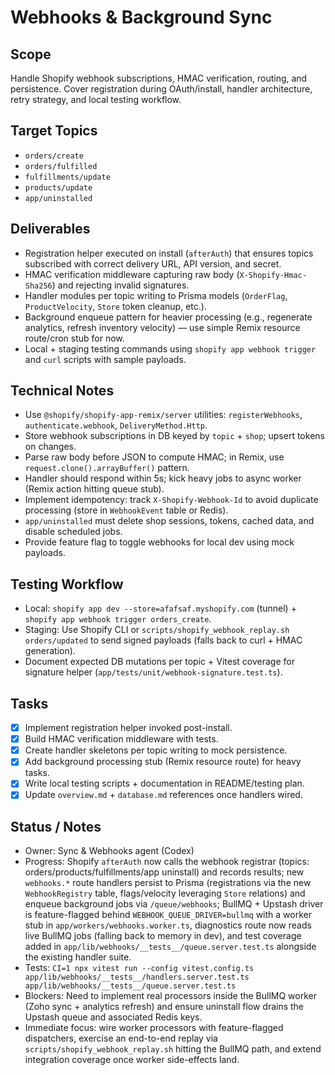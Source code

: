 # Webhooks & Background Sync

## Scope
Handle Shopify webhook subscriptions, HMAC verification, routing, and persistence. Cover registration during OAuth/install, handler architecture, retry strategy, and local testing workflow.

## Target Topics
- `orders/create`
- `orders/fulfilled`
- `fulfillments/update`
- `products/update`
- `app/uninstalled`

## Deliverables
- Registration helper executed on install (`afterAuth`) that ensures topics subscribed with correct delivery URL, API version, and secret.
- HMAC verification middleware capturing raw body (`X-Shopify-Hmac-Sha256`) and rejecting invalid signatures.
- Handler modules per topic writing to Prisma models (`OrderFlag`, `ProductVelocity`, `Store` token cleanup, etc.).
- Background enqueue pattern for heavier processing (e.g., regenerate analytics, refresh inventory velocity) — use simple Remix resource route/cron stub for now.
- Local + staging testing commands using `shopify app webhook trigger` and `curl` scripts with sample payloads.

## Technical Notes
- Use `@shopify/shopify-app-remix/server` utilities: `registerWebhooks`, `authenticate.webhook`, `DeliveryMethod.Http`.
- Store webhook subscriptions in DB keyed by `topic` + `shop`; upsert tokens on changes.
- Parse raw body before JSON to compute HMAC; in Remix, use `request.clone().arrayBuffer()` pattern.
- Handler should respond within 5s; kick heavy jobs to async worker (Remix action hitting queue stub).
- Implement idempotency: track `X-Shopify-Webhook-Id` to avoid duplicate processing (store in `WebhookEvent` table or Redis).
- `app/uninstalled` must delete shop sessions, tokens, cached data, and disable scheduled jobs.
- Provide feature flag to toggle webhooks for local dev using mock payloads.

## Testing Workflow
- Local: `shopify app dev --store=afafsaf.myshopify.com` (tunnel) + `shopify app webhook trigger orders_create`.
- Staging: Use Shopify CLI or `scripts/shopify_webhook_replay.sh orders/updated` to send signed payloads (falls back to curl + HMAC generation).
- Document expected DB mutations per topic + Vitest coverage for signature helper (`app/tests/unit/webhook-signature.test.ts`).

## Tasks
- [x] Implement registration helper invoked post-install.
- [x] Build HMAC verification middleware with tests.
- [x] Create handler skeletons per topic writing to mock persistence.
- [x] Add background processing stub (Remix resource route) for heavy tasks.
- [x] Write local testing scripts + documentation in README/testing plan.
- [x] Update `overview.md` + `database.md` references once handlers wired.

## Status / Notes
- Owner: Sync & Webhooks agent (Codex)
- Progress: Shopify `afterAuth` now calls the webhook registrar (topics: orders/products/fulfillments/app uninstall) and records results; new `webhooks.*` route handlers persist to Prisma (registrations via the new `WebhookRegistry` table, flags/velocity leveraging `Store` relations) and enqueue background jobs via `/queue/webhooks`; BullMQ + Upstash driver is feature-flagged behind `WEBHOOK_QUEUE_DRIVER=bullmq` with a worker stub in `app/workers/webhooks.worker.ts`, diagnostics route now reads live BullMQ jobs (falling back to memory in dev), and test coverage added in `app/lib/webhooks/__tests__/queue.server.test.ts` alongside the existing handler suite.
- Tests: `CI=1 npx vitest run --config vitest.config.ts app/lib/webhooks/__tests__/handlers.server.test.ts app/lib/webhooks/__tests__/queue.server.test.ts`
- Blockers: Need to implement real processors inside the BullMQ worker (Zoho sync + analytics refresh) and ensure uninstall flow drains the Upstash queue and associated Redis keys.
- Immediate focus: wire worker processors with feature-flagged dispatchers, exercise an end-to-end replay via `scripts/shopify_webhook_replay.sh` hitting the BullMQ path, and extend integration coverage once worker side-effects land.
